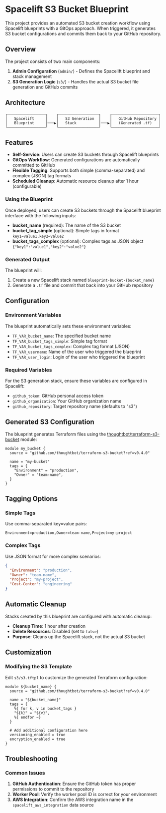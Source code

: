 # Spacelift S3 Bucket Blueprint

This project provides an automated S3 bucket creation workflow using Spacelift blueprints with a GitOps approach. When triggered, it generates S3 bucket configurations and commits them back to your GitHub repository.

## Overview

The project consists of two main components:

1. **Admin Configuration** (`admin/`) - Defines the Spacelift blueprint and stack management
2. **S3 Generation Logic** (`s3/`) - Handles the actual S3 bucket file generation and GitHub commits

## Architecture

```
┌─────────────────┐    ┌──────────────────┐    ┌─────────────────────┐
│   Spacelift     │    │   S3 Generation  │    │   GitHub Repository │
│   Blueprint     │───▶│   Stack          │───▶│   (Generated .tf)   │
└─────────────────┘    └──────────────────┘    └─────────────────────┘
```

## Features

- **Self-Service**: Users can create S3 buckets through Spacelift blueprints
- **GitOps Workflow**: Generated configurations are automatically committed to GitHub
- **Flexible Tagging**: Supports both simple (comma-separated) and complex (JSON) tag formats
- **Scheduled Cleanup**: Automatic resource cleanup after 1 hour (configurable)

### Using the Blueprint

Once deployed, users can create S3 buckets through the Spacelift blueprint interface with the following inputs:

- **bucket_name** (required): The name of the S3 bucket
- **bucket_tag_simple** (optional): Simple tags in format `key1=value1,key2=value2`
- **bucket_tags_complex** (optional): Complex tags as JSON object `{"key1":"value1","key2":"value2"}`

### Generated Output

The blueprint will:

1. Create a new Spacelift stack named `blueprint-bucket-{bucket_name}`
2. Generate a `.tf` file and commit that back into your GitHub repository

## Configuration

### Environment Variables

The blueprint automatically sets these environment variables:

- `TF_VAR_bucket_name`: The specified bucket name
- `TF_VAR_bucket_tags_simple`: Simple tag format
- `TF_VAR_bucket_tags_complex`: Complex tag format (JSON)
- `TF_VAR_username`: Name of the user who triggered the blueprint
- `TF_VAR_user_login`: Login of the user who triggered the blueprint

### Required Variables

For the S3 generation stack, ensure these variables are configured in Spacelift:

- `github_token`: GitHub personal access token
- `github_organization`: Your GitHub organization name
- `github_repository`: Target repository name (defaults to "s3")

## Generated S3 Configuration

The blueprint generates Terraform files using the [thoughtbot/terraform-s3-bucket](https://github.com/thoughtbot/terraform-s3-bucket) module:

```hcl
module my_bucket {
  source = "github.com/thoughtbot/terraform-s3-bucket?ref=v0.4.0"
  
  name = "my-bucket"
  tags = { 
    "Environment" = "production",
    "Owner" = "team-name",
  }
}
```

## Tagging Options

### Simple Tags

Use comma-separated key=value pairs:
```
Environment=production,Owner=team-name,Project=my-project
```

### Complex Tags

Use JSON format for more complex scenarios:
```json
{
  "Environment": "production",
  "Owner": "team-name",
  "Project": "my-project",
  "Cost-Center": "engineering"
}
```

## Automatic Cleanup

Stacks created by this blueprint are configured with automatic cleanup:

- **Cleanup Time**: 1 hour after creation
- **Delete Resources**: Disabled (set to `false`)
- **Purpose**: Cleans up the Spacelift stack, not the actual S3 bucket

## Customization

### Modifying the S3 Template

Edit `s3/s3.tftpl` to customize the generated Terraform configuration:

```hcl
module ${bucket_name} {
  source = "github.com/thoughtbot/terraform-s3-bucket?ref=v0.4.0"

  name = "${bucket_name}"
  tags = { 
    %{ for k, v in bucket_tags }
    "${k}" = "${v}",
    %{ endfor ~}
  }
  
  # Add additional configuration here
  versioning_enabled = true
  encryption_enabled = true
}
```

## Troubleshooting

### Common Issues

1. **GitHub Authentication**: Ensure the GitHub token has proper permissions to commit to the repository
2. **Worker Pool**: Verify the worker pool ID is correct for your environment
3. **AWS Integration**: Confirm the AWS integration name in the `spacelift_aws_integration` data source
